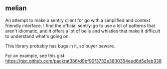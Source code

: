 melian
------

An attempt to make a sentry client for go with a simplified and context friendly interface.
I find the official sentry-go to use a lot of patterns that aren't idiomatic, and it offers
a lot of bells and whistles that make it difficult to understand what's going on.

This library probably has bugs in it, so buyer beware.

For an example, see this gist: https://gist.github.com/packrat386/d9bf90f3732e3830354eed6d5e1eb338
